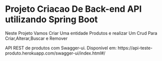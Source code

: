 # Projeto Criacao  De Back-end API utilizando Spring Boot 


<p>Neste Projeto Vamos Criar Uma entidade Produtos e realizar Um Crud Para Criar,Alterar,Buscar e Remover</p>
API REST de produtos com Swagger-ui. Disponível em:  https://api-teste-produto.herokuapp.com/swagger-ui/index.html#/
